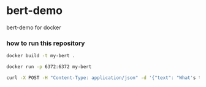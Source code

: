 # bert-demo
bert-demo for docker

### how to run this repository

```sh
docker build -t my-bert .

docker run -p 6372:6372 my-bert

curl -X POST -H "Content-Type: application/json" -d '{"text": "What's the capital in France?"}' http://localhost:6372/predict
```

